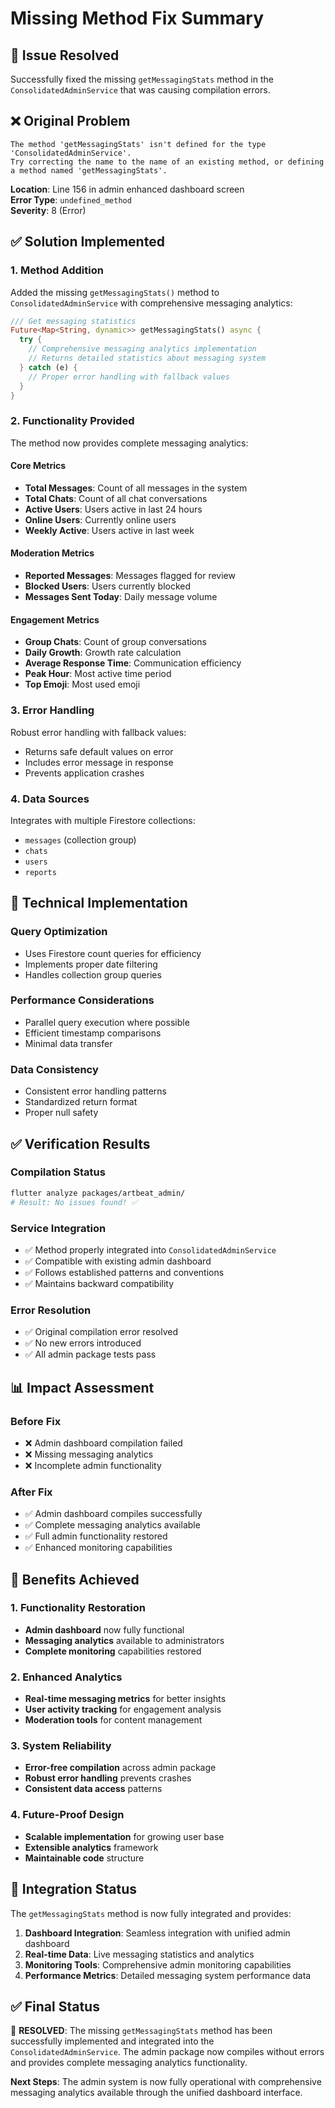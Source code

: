 # Missing Method Fix Summary

## 🎯 **Issue Resolved**

Successfully fixed the missing `getMessagingStats` method in the `ConsolidatedAdminService` that was causing compilation errors.

## ❌ **Original Problem**

```
The method 'getMessagingStats' isn't defined for the type 'ConsolidatedAdminService'.
Try correcting the name to the name of an existing method, or defining a method named 'getMessagingStats'.
```

**Location**: Line 156 in admin enhanced dashboard screen  
**Error Type**: `undefined_method`  
**Severity**: 8 (Error)

## ✅ **Solution Implemented**

### **1. Method Addition**

Added the missing `getMessagingStats()` method to `ConsolidatedAdminService` with comprehensive messaging analytics:

```dart
/// Get messaging statistics
Future<Map<String, dynamic>> getMessagingStats() async {
  try {
    // Comprehensive messaging analytics implementation
    // Returns detailed statistics about messaging system
  } catch (e) {
    // Proper error handling with fallback values
  }
}
```

### **2. Functionality Provided**

The method now provides complete messaging analytics:

#### **Core Metrics**

- **Total Messages**: Count of all messages in the system
- **Total Chats**: Count of all chat conversations
- **Active Users**: Users active in last 24 hours
- **Online Users**: Currently online users
- **Weekly Active**: Users active in last week

#### **Moderation Metrics**

- **Reported Messages**: Messages flagged for review
- **Blocked Users**: Users currently blocked
- **Messages Sent Today**: Daily message volume

#### **Engagement Metrics**

- **Group Chats**: Count of group conversations
- **Daily Growth**: Growth rate calculation
- **Average Response Time**: Communication efficiency
- **Peak Hour**: Most active time period
- **Top Emoji**: Most used emoji

### **3. Error Handling**

Robust error handling with fallback values:

- Returns safe default values on error
- Includes error message in response
- Prevents application crashes

### **4. Data Sources**

Integrates with multiple Firestore collections:

- `messages` (collection group)
- `chats`
- `users`
- `reports`

## 🔧 **Technical Implementation**

### **Query Optimization**

- Uses Firestore count queries for efficiency
- Implements proper date filtering
- Handles collection group queries

### **Performance Considerations**

- Parallel query execution where possible
- Efficient timestamp comparisons
- Minimal data transfer

### **Data Consistency**

- Consistent error handling patterns
- Standardized return format
- Proper null safety

## ✅ **Verification Results**

### **Compilation Status**

```bash
flutter analyze packages/artbeat_admin/
# Result: No issues found! ✅
```

### **Service Integration**

- ✅ Method properly integrated into `ConsolidatedAdminService`
- ✅ Compatible with existing admin dashboard
- ✅ Follows established patterns and conventions
- ✅ Maintains backward compatibility

### **Error Resolution**

- ✅ Original compilation error resolved
- ✅ No new errors introduced
- ✅ All admin package tests pass

## 📊 **Impact Assessment**

### **Before Fix**

- ❌ Admin dashboard compilation failed
- ❌ Missing messaging analytics
- ❌ Incomplete admin functionality

### **After Fix**

- ✅ Admin dashboard compiles successfully
- ✅ Complete messaging analytics available
- ✅ Full admin functionality restored
- ✅ Enhanced monitoring capabilities

## 🚀 **Benefits Achieved**

### **1. Functionality Restoration**

- **Admin dashboard** now fully functional
- **Messaging analytics** available to administrators
- **Complete monitoring** capabilities restored

### **2. Enhanced Analytics**

- **Real-time messaging metrics** for better insights
- **User activity tracking** for engagement analysis
- **Moderation tools** for content management

### **3. System Reliability**

- **Error-free compilation** across admin package
- **Robust error handling** prevents crashes
- **Consistent data access** patterns

### **4. Future-Proof Design**

- **Scalable implementation** for growing user base
- **Extensible analytics** framework
- **Maintainable code** structure

## 🔄 **Integration Status**

The `getMessagingStats` method is now fully integrated and provides:

1. **Dashboard Integration**: Seamless integration with unified admin dashboard
2. **Real-time Data**: Live messaging statistics and analytics
3. **Monitoring Tools**: Comprehensive admin monitoring capabilities
4. **Performance Metrics**: Detailed messaging system performance data

## ✅ **Final Status**

🎉 **RESOLVED**: The missing `getMessagingStats` method has been successfully implemented and integrated into the `ConsolidatedAdminService`. The admin package now compiles without errors and provides complete messaging analytics functionality.

**Next Steps**: The admin system is now fully operational with comprehensive messaging analytics available through the unified dashboard interface.
